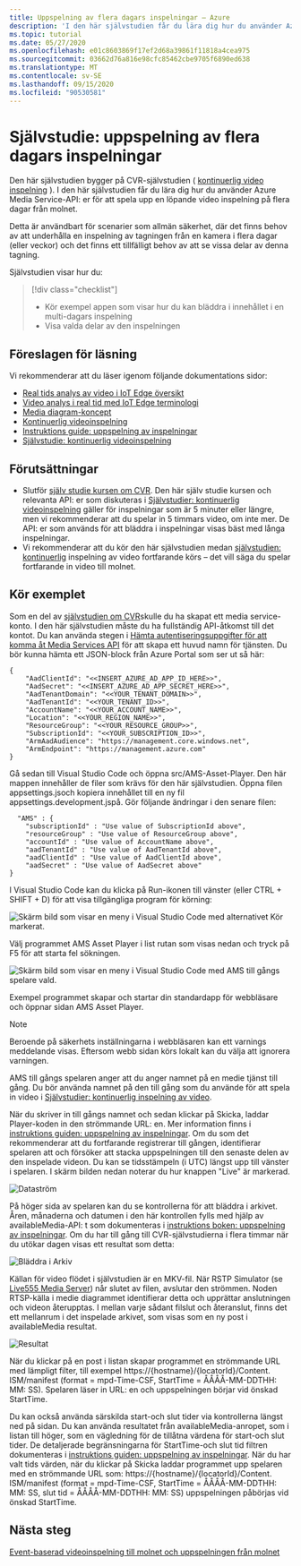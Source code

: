 ```yaml
---
title: Uppspelning av flera dagars inspelningar – Azure
description: 'I den här självstudien får du lära dig hur du använder Azure Media Service-API: er för att spela upp en kontinuerlig video inspelning på flera dagar.'
ms.topic: tutorial
ms.date: 05/27/2020
ms.openlocfilehash: e01c8603869f17ef2d68a39861f11818a4cea975
ms.sourcegitcommit: 03662d76a816e98cfc85462cbe9705f6890ed638
ms.translationtype: MT
ms.contentlocale: sv-SE
ms.lasthandoff: 09/15/2020
ms.locfileid: "90530581"
---
```

# <a name="tutorial-playback-of-multi-day-recordings"></a>Självstudie: uppspelning av flera dagars inspelningar  

Den här självstudien bygger på CVR-självstudien ( [kontinuerlig video inspelning](continuous-video-recording-concept.md) ). I den här självstudien får du lära dig hur du använder Azure Media Service-API: er för att spela upp en löpande video inspelning på flera dagar från molnet. 

Detta är användbart för scenarier som allmän säkerhet, där det finns behov av att underhålla en inspelning av tagningen från en kamera i flera dagar (eller veckor) och det finns ett tillfälligt behov av att se vissa delar av denna tagning.

Självstudien visar hur du:

> [!div class="checklist"]
> * Kör exempel appen som visar hur du kan bläddra i innehållet i en multi-dagars inspelning
> * Visa valda delar av den inspelningen

## <a name="suggested-pre-reading"></a>Föreslagen för läsning  

Vi rekommenderar att du läser igenom följande dokumentations sidor:

* [Real tids analys av video i IoT Edge översikt](overview.md)
* [Video analys i real tid med IoT Edge terminologi](terminology.md)
* [Media diagram-koncept](media-graph-concept.md)
* [Kontinuerlig videoinspelning](continuous-video-recording-concept.md) 
* [Instruktions guide: uppspelning av inspelningar](playback-recordings-how-to.md)
* [Självstudie: kontinuerlig videoinspelning](continuous-video-recording-tutorial.md)

## <a name="prerequisites"></a>Förutsättningar

* Slutför [själv studie kursen om CVR](continuous-video-recording-tutorial.md). Den här själv studie kursen och relevanta API: er som diskuteras i [Självstudier: kontinuerlig videoinspelning](continuous-video-recording-tutorial.md) gäller för inspelningar som är 5 minuter eller längre, men vi rekommenderar att du spelar in 5 timmars video, om inte mer. De API: er som används för att bläddra i inspelningar visas bäst med långa inspelningar.
* Vi rekommenderar att du kör den här självstudien medan [självstudien: kontinuerlig](continuous-video-recording-tutorial.md) inspelning av video fortfarande körs – det vill säga du spelar fortfarande in video till molnet.

## <a name="run-the-sample"></a>Kör exemplet 

Som en del av [självstudien om CVR](continuous-video-recording-tutorial.md)skulle du ha skapat ett media service-konto. I den här självstudien måste du ha fullständig API-åtkomst till det kontot. Du kan använda stegen i [Hämta autentiseringsuppgifter för att komma åt Media Services API](../latest/access-api-howto.md?tabs=portal) för att skapa ett huvud namn för tjänsten. Du bör kunna hämta ett JSON-block från Azure Portal som ser ut så här:

```
{
    "AadClientId": "<<INSERT_AZURE_AD_APP_ID_HERE>>",
    "AadSecret": "<<INSERT_AZURE_AD_APP_SECRET_HERE>>",
    "AadTenantDomain": "<<YOUR_TENANT_DOMAIN>>",
    "AadTenantId": "<<YOUR_TENANT_ID>>",
    "AccountName": "<<YOUR_ACCOUNT_NAME>>",
    "Location": "<<YOUR_REGION_NAME>>",
    "ResourceGroup": "<<YOUR_RESOURCE_GROUP>>",
    "SubscriptionId": "<<YOUR_SUBSCRIPTION_ID>>",
    "ArmAadAudience": "https://management.core.windows.net",
    "ArmEndpoint": "https://management.azure.com"
}
```

Gå sedan till Visual Studio Code och öppna src/AMS-Asset-Player. Den här mappen innehåller de filer som krävs för den här självstudien. Öppna filen appsettings.jsoch kopiera innehållet till en ny fil appsettings.development.jspå. Gör följande ändringar i den senare filen:

```
  "AMS" : {
    "subscriptionId" : "Use value of SubscriptionId above",
    "resourceGroup" : "Use value of ResourceGroup above",
    "accountId" : "Use value of AccountName above",
    "aadTenantId" : "Use value of AadTenantId above",
    "aadClientId" : "Use value of AadClientId above",
    "aadSecret" : "Use value of AadSecret above"
} 
```

I Visual Studio Code kan du klicka på Run-ikonen till vänster (eller CTRL + SHIFT + D) för att visa tillgängliga program för körning:

![Skärm bild som visar en meny i Visual Studio Code med alternativet Kör markerat.](./media/playback-multi-day-recordings-tutorial/run.png)
 
Välj programmet AMS Asset Player i list rutan som visas nedan och tryck på F5 för att starta fel sökningen.

![Skärm bild som visar en meny i Visual Studio Code med AMS till gångs spelare vald.](./media/playback-multi-day-recordings-tutorial/debug.png)

Exempel programmet skapar och startar din standardapp för webbläsare och öppnar sidan AMS Asset Player.

> [!NOTE]
> Beroende på säkerhets inställningarna i webbläsaren kan ett varnings meddelande visas. Eftersom webb sidan körs lokalt kan du välja att ignorera varningen.

AMS till gångs spelaren anger att du anger namnet på en medie tjänst till gång. Du bör använda namnet på den till gång som du använde för att spela in video i [Självstudier: kontinuerlig inspelning av video](continuous-video-recording-tutorial.md).

När du skriver in till gångs namnet och sedan klickar på Skicka, laddar Player-koden in den strömmande URL: en. Mer information finns i [instruktions guiden: uppspelning av inspelningar](playback-recordings-how-to.md). Om du som det rekommenderar att du fortfarande registrerar till gången, identifierar spelaren att och försöker att stacka uppspelningen till den senaste delen av den inspelade videon. Du kan se tidsstämpeln (i UTC) längst upp till vänster i spelaren. I skärm bilden nedan noterar du hur knappen "Live" är markerad.

![Dataström](./media/playback-multi-day-recordings-tutorial/assetplayer1.png)
 
På höger sida av spelaren kan du se kontrollerna för att bläddra i arkivet. Åren, månaderna och datumen i den här kontrollen fylls med hjälp av availableMedia-API: t som dokumenteras i [instruktions boken: uppspelning av inspelningar](playback-recordings-how-to.md).
Om du har till gång till CVR-självstudierna i flera timmar när du utökar dagen visas ett resultat som detta:

![Bläddra i Arkiv](./media/playback-multi-day-recordings-tutorial/results.png)

Källan för video flödet i självstudien är en MKV-fil. När RSTP Simulator (se [Live555 Media Server](https://github.com/Azure/live-video-analytics/tree/master/utilities/rtspsim-live555)) når slutet av filen, avslutar den strömmen. Noden RTSP-källa i medie diagrammet identifierar detta och upprättar anslutningen och videon återupptas. I mellan varje sådant filslut och återanslut, finns det ett mellanrum i det inspelade arkivet, som visas som en ny post i availableMedia resultat.

![Resultat](./media/playback-multi-day-recordings-tutorial/assetplayer2.png)
 
När du klickar på en post i listan skapar programmet en strömmande URL med lämpligt filter, till exempel https://{hostname}/{locatorId}/Content. ISM/manifest (format = mpd-Time-CSF, StartTime = ÅÅÅÅ-MM-DDTHH: MM: SS). Spelaren läser in URL: en och uppspelningen börjar vid önskad StartTime.

Du kan också använda särskilda start-och slut tider via kontrollerna längst ned på sidan. Du kan använda resultatet från availableMedia-anropet, som i listan till höger, som en vägledning för de tillåtna värdena för start-och slut tider. De detaljerade begränsningarna för StartTime-och slut tid filtren dokumenteras i [instruktions guiden: uppspelning av inspelningar](playback-recordings-how-to.md). När du har valt tids värden, när du klickar på Skicka laddar programmet upp spelaren med en strömmande URL som: https://{hostname}/{locatorId}/Content. ISM/manifest (format = mpd-Time-CSF, StartTime = ÅÅÅÅ-MM-DDTHH: MM: SS, slut tid = ÅÅÅÅ-MM-DDTHH: MM: SS) uppspelningen påbörjas vid önskad StartTime.

## <a name="next-steps"></a>Nästa steg

[Event-baserad videoinspelning till molnet och uppspelningen från molnet](event-based-video-recording-tutorial.md)
